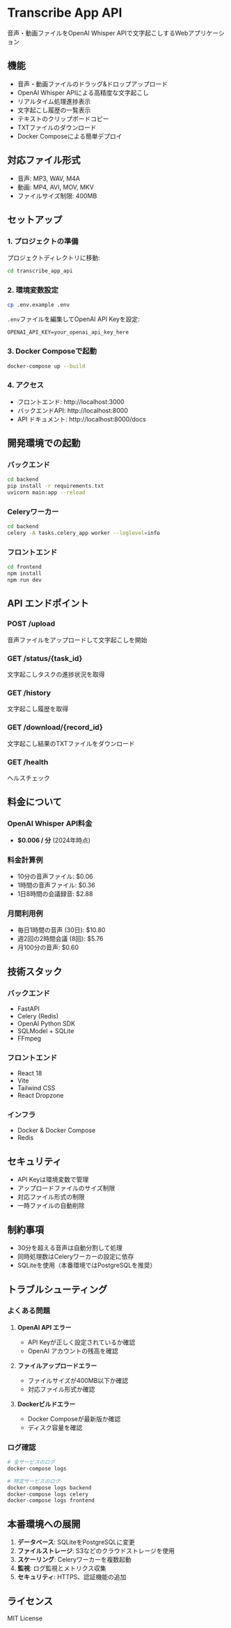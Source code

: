 # Transcribe App API

音声・動画ファイルをOpenAI Whisper APIで文字起こしするWebアプリケーション

## 機能

- 音声・動画ファイルのドラッグ&ドロップアップロード
- OpenAI Whisper APIによる高精度な文字起こし
- リアルタイム処理進捗表示
- 文字起こし履歴の一覧表示
- テキストのクリップボードコピー
- TXTファイルのダウンロード
- Docker Composeによる簡単デプロイ

## 対応ファイル形式

- 音声: MP3, WAV, M4A
- 動画: MP4, AVI, MOV, MKV
- ファイルサイズ制限: 400MB

## セットアップ

### 1. プロジェクトの準備

プロジェクトディレクトリに移動:

```bash
cd transcribe_app_api
```

### 2. 環境変数設定

```bash
cp .env.example .env
```

`.env`ファイルを編集してOpenAI API Keyを設定:

```
OPENAI_API_KEY=your_openai_api_key_here
```

### 3. Docker Composeで起動

```bash
docker-compose up --build
```

### 4. アクセス

- フロントエンド: http://localhost:3000
- バックエンドAPI: http://localhost:8000
- API ドキュメント: http://localhost:8000/docs

## 開発環境での起動

### バックエンド

```bash
cd backend
pip install -r requirements.txt
uvicorn main:app --reload
```

### Celeryワーカー

```bash
cd backend
celery -A tasks.celery_app worker --loglevel=info
```

### フロントエンド

```bash
cd frontend
npm install
npm run dev
```

## API エンドポイント

### POST /upload
音声ファイルをアップロードして文字起こしを開始

### GET /status/{task_id}
文字起こしタスクの進捗状況を取得

### GET /history
文字起こし履歴を取得

### GET /download/{record_id}
文字起こし結果のTXTファイルをダウンロード

### GET /health
ヘルスチェック

## 料金について

### OpenAI Whisper API料金
- **$0.006 / 分** (2024年時点)

### 料金計算例
- 10分の音声ファイル: $0.06
- 1時間の音声ファイル: $0.36
- 1日8時間の会議録音: $2.88

### 月間利用例
- 毎日1時間の音声 (30日): $10.80
- 週2回の2時間会議 (8回): $5.76
- 月100分の音声: $0.60

## 技術スタック

### バックエンド
- FastAPI
- Celery (Redis)
- OpenAI Python SDK
- SQLModel + SQLite
- FFmpeg

### フロントエンド
- React 18
- Vite
- Tailwind CSS
- React Dropzone

### インフラ
- Docker & Docker Compose
- Redis

## セキュリティ

- API Keyは環境変数で管理
- アップロードファイルのサイズ制限
- 対応ファイル形式の制限
- 一時ファイルの自動削除

## 制約事項

- 30分を超える音声は自動分割して処理
- 同時処理数はCeleryワーカーの設定に依存
- SQLiteを使用（本番環境ではPostgreSQLを推奨）

## トラブルシューティング

### よくある問題

1. **OpenAI API エラー**
   - API Keyが正しく設定されているか確認
   - OpenAI アカウントの残高を確認

2. **ファイルアップロードエラー**
   - ファイルサイズが400MB以下か確認
   - 対応ファイル形式か確認

3. **Dockerビルドエラー**
   - Docker Composeが最新版か確認
   - ディスク容量を確認

### ログ確認

```bash
# 全サービスのログ
docker-compose logs

# 特定サービスのログ
docker-compose logs backend
docker-compose logs celery
docker-compose logs frontend
```

## 本番環境への展開

1. **データベース**: SQLiteをPostgreSQLに変更
2. **ファイルストレージ**: S3などのクラウドストレージを使用
3. **スケーリング**: Celeryワーカーを複数起動
4. **監視**: ログ監視とメトリクス収集
5. **セキュリティ**: HTTPS、認証機能の追加

## ライセンス

MIT License